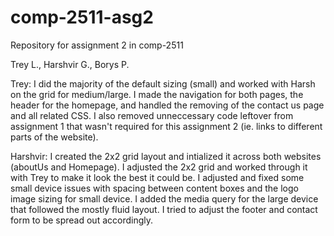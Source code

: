# comp-2511-asg2
Repository for assignment 2 in comp-2511

Trey L., Harshvir G., Borys P.

Trey: I did the majority of the default sizing (small) and worked with Harsh on the grid for medium/large. I made the navigation for both pages, the header for the homepage, and handled the removing of the contact us page and all related CSS. I also removed unneccessary code leftover from assignment 1 that wasn't required for this assignment 2 (ie. links to different parts of the website).

Harshvir:
I created the 2x2 grid layout and intialized it across both websites (aboutUs and Homepage). I adjusted the 2x2 grid and worked through it with Trey to make it look the best it could be. I adjusted and fixed some small device issues with spacing between content boxes and the logo image sizing for small device. I added the media query for the large device that followed the mostly fluid layout. I tried to adjust the footer and contact form to be spread out accordingly. 